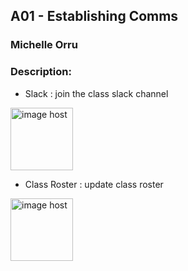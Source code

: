 ## A01 - Establishing Comms
### Michelle Orru
### Description:

- Slack : join the class slack channel

<img src="https://images2.imgbox.com/93/d0/u9vM34kF_o.png" alt="image host" width="100"/>


- Class Roster : update class roster 

<a href="https://imgbox.com/ywxsN67C" target="_blank"><img src="https://images2.imgbox.com/38/ed/t8796trL_o.png" alt="image host" width="100"/></a>

